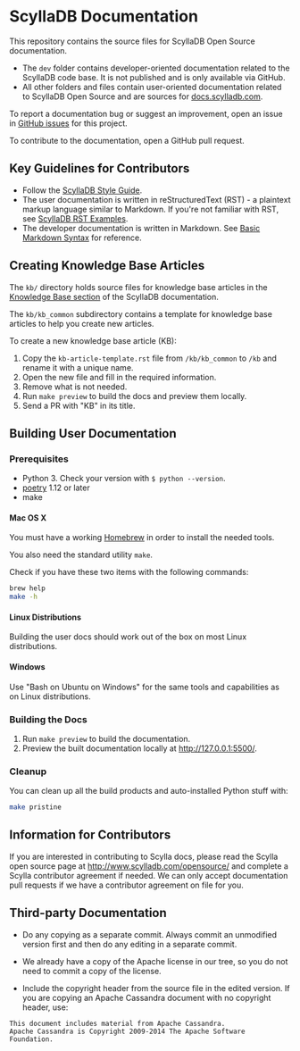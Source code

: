 # ScyllaDB Documentation

This repository contains the source files for ScyllaDB Open Source documentation.

- The `dev` folder contains developer-oriented documentation related to the ScyllaDB code base. It is not published and is only available via GitHub.
- All other folders and files contain user-oriented documentation related to ScyllaDB Open Source and are sources for [docs.scylladb.com](https://docs.scylladb.com/).

To report a documentation bug or suggest an improvement, open an issue in [GitHub issues](https://github.com/scylladb/scylla/issues) for this project.

To contribute to the documentation, open a GitHub pull request.

## Key Guidelines for Contributors

- Follow the [ScyllaDB Style Guide](https://docs.google.com/document/d/1lyHp1MKdyj0Hh3NprNFvEczA4dFSZIFoukGUvFJb9yE/edit?usp=sharing).
- The user documentation is written in reStructuredText (RST) - a plaintext markup language similar to Markdown. If you're not familiar with RST, see [ScyllaDB RST Examples](https://sphinx-theme.scylladb.com/stable/examples/index.html).
- The developer documentation is written in Markdown. See [Basic Markdown Syntax](https://www.markdownguide.org/basic-syntax/) for reference.


## Creating Knowledge Base Articles

The `kb/` directory holds source files for knowledge base articles in the [Knowledge Base section](https://docs.scylladb.com/stable/kb/index.html) of the ScyllaDB documentation. 

The `kb/kb_common` subdirectory contains a template for knowledge base articles to help you create new articles.

To create a new knowledge base article (KB):

1. Copy the `kb-article-template.rst` file from `/kb/kb_common` to `/kb` and rename it with a unique name.
1. Open the new file and fill in the required information. 
1. Remove what is not needed. 
1. Run `make preview` to build the docs and preview them locally.
1. Send a PR with "KB" in its title. 


## Building User Documentation

### Prerequisites

* Python 3. Check your version with `$ python --version`.
* [poetry](https://python-poetry.org/) 1.12 or later
* make

#### Mac OS X

You must have a working [Homebrew](http://brew.sh/) in order to install the needed tools.

You also need the standard utility `make`.

Check if you have these two items with the following commands:

```sh
brew help
make -h
```

#### Linux Distributions

Building the user docs should work out of the box  on most Linux distributions.

#### Windows

Use "Bash on Ubuntu on Windows" for the same tools and capabilities as on Linux distributions.

### Building the Docs 

1. Run `make preview` to build the documentation.
1. Preview the built documentation locally at http://127.0.0.1:5500/.

### Cleanup

You can clean up all the build products and auto-installed Python stuff with:

```sh
make pristine
```

## Information for Contributors

If you are interested in contributing to Scylla
docs, please read the Scylla open source page at
http://www.scylladb.com/opensource/ and complete
a Scylla contributor agreement if needed.  We can
only accept documentation pull requests if we have
a contributor agreement on file for you.


## Third-party Documentation

 * Do any copying as a separate commit.  Always commit an unmodified version first and then do any editing in a separate commit.

 * We already have a copy of the Apache license in our tree, so you do not need to commit a copy of the license.

 * Include the copyright header from the source file in the edited version.  If you are copying an Apache Cassandra document with no copyright header, use:

```
This document includes material from Apache Cassandra.
Apache Cassandra is Copyright 2009-2014 The Apache Software Foundation.
```
